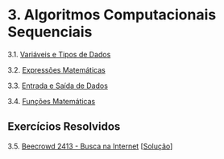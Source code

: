 # 3. Algoritmos Computacionais Sequenciais
   
   3.1. [Variáveis e Tipos de Dados](variaveis.md)

   3.2. [Expressões Matemáticas](expressoes.md)

   3.3. [Entrada e Saída de Dados](io.md)

   3.4. [Funções Matemáticas](math.md)

## Exercícios Resolvidos

   3.5. [Beecrowd 2413 - Busca na Internet](https://www.beecrowd.com.br/judge/en/problems/view/2413) [[Solução](beecrowd_2413.c)]
